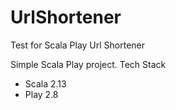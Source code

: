 # UrlShortener
Test for Scala Play Url Shortener

Simple Scala Play project.
Tech Stack

- Scala 2.13
- Play 2.8


